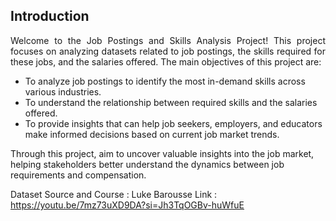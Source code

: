 ## Introduction

<p align="justify">
Welcome to the Job Postings and Skills Analysis Project! This project focuses on analyzing datasets related to job postings, the skills required for these jobs, and the salaries offered. The main objectives of this project are:

- To analyze job postings to identify the most in-demand skills across various industries.
- To understand the relationship between required skills and the salaries offered.
- To provide insights that can help job seekers, employers, and educators make informed decisions based on current job market trends.

Through this project, aim to uncover valuable insights into the job market, helping stakeholders better understand the dynamics between job requirements and compensation.

Dataset Source and Course : Luke Barousse
Link : https://youtu.be/7mz73uXD9DA?si=Jh3TqOGBv-huWfuE
</p>
